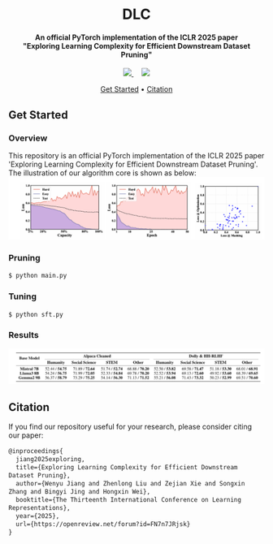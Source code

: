<h1 align="center">
  <br>
  DLC
  <br>
</h1>

<h4 align="center">
  An official PyTorch implementation of the ICLR 2025 paper
  <br>
  "Exploring Learning Complexity for Efficient Downstream Dataset Pruning"
</h4>

<div align="center">
  <a href="https://arxiv.org/abs/2402.05356" target='_blank'>
    <img src="https://img.shields.io/badge/Paper-arXiv-red?style=flat-square">
  </a> &nbsp;&nbsp;&nbsp;
  <a href=''>
    <img src="https://img.shields.io/badge/License-MIT-green?style=flat-square">
  </a>
</div>

<p align="center">
  <a href="#get-started">Get Started</a> •
  <a href="#citation">Citation</a>
</p>

## Get Started
### Overview
This repository is an official PyTorch implementation of the ICLR 2025 paper 'Exploring Learning Complexity for Efficient Downstream Dataset Pruning'. The illustration of our algorithm core is shown as below:
![diagram](https://github.com/lygjwy/DLC/blob/main/figs/diagram.png)

### Pruning
```bash
$ python main.py
```

### Tuning
```bash
$ python sft.py
```

### Results
![diagram](https://github.com/lygjwy/DLC/blob/main/figs/result-language.png)

## Citation
If you find our repository useful for your research, please consider citing our paper:
```
@inproceedings{
  jiang2025exploring,
  title={Exploring Learning Complexity for Efficient Downstream Dataset Pruning},
  author={Wenyu Jiang and Zhenlong Liu and Zejian Xie and Songxin Zhang and Bingyi Jing and Hongxin Wei},
  booktitle={The Thirteenth International Conference on Learning Representations},
  year={2025},
  url={https://openreview.net/forum?id=FN7n7JRjsk}
}
```
